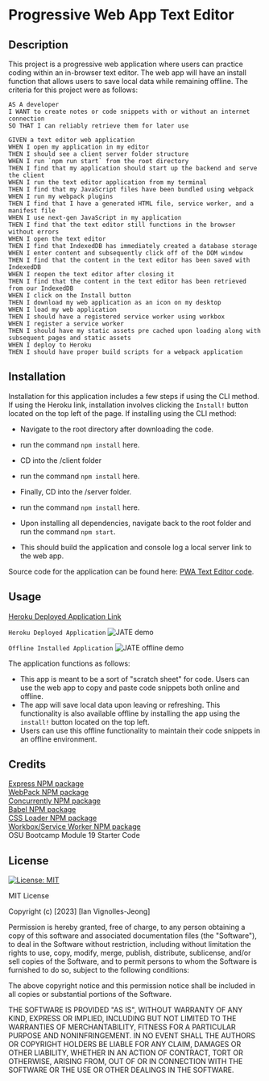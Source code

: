 # Progressive Web App Text Editor

## Description

This project is a progressive web application where users can practice coding within an in-browser text editor. The web app will have an install function that allows users to save local data while remaining offline. The criteria for this project were as follows: 

```
AS A developer
I WANT to create notes or code snippets with or without an internet connection
SO THAT I can reliably retrieve them for later use
```
```
GIVEN a text editor web application
WHEN I open my application in my editor
THEN I should see a client server folder structure
WHEN I run `npm run start` from the root directory
THEN I find that my application should start up the backend and serve the client
WHEN I run the text editor application from my terminal
THEN I find that my JavaScript files have been bundled using webpack
WHEN I run my webpack plugins
THEN I find that I have a generated HTML file, service worker, and a manifest file
WHEN I use next-gen JavaScript in my application
THEN I find that the text editor still functions in the browser without errors
WHEN I open the text editor
THEN I find that IndexedDB has immediately created a database storage
WHEN I enter content and subsequently click off of the DOM window
THEN I find that the content in the text editor has been saved with IndexedDB
WHEN I reopen the text editor after closing it
THEN I find that the content in the text editor has been retrieved from our IndexedDB
WHEN I click on the Install button
THEN I download my web application as an icon on my desktop
WHEN I load my web application
THEN I should have a registered service worker using workbox
WHEN I register a service worker
THEN I should have my static assets pre cached upon loading along with subsequent pages and static assets
WHEN I deploy to Heroku
THEN I should have proper build scripts for a webpack application
```

## Installation

Installation for this application includes a few steps if using the CLI method. If using the Heroku link, installation involves clicking the ```Install!``` button located on the top left of the page.
If installing using the CLI method:
- Navigate to the root directory after downloading the code.
- run the command ```npm install``` here.
- CD into the /client folder
- run the command ```npm install``` here.
- Finally, CD into the /server folder.
- run the command ```npm install``` here.

- Upon installing all dependencies, navigate back to the root folder and run the command ```npm start```.
- This should build the application and console log a local server link to the web app.

Source code for the application can be found here: [PWA Text Editor code](https://github.com/IVignollesJeong/pwa-text-editor/tree/master/client).

## Usage

[Heroku Deployed Application Link](https://hidden-crag-78459-c5072bd38f82.herokuapp.com/)

```Heroku Deployed Application```
![JATE demo](https://github.com/IVignollesJeong/pwa-text-editor/assets/131202032/68836c15-ee60-427f-b0f6-cbf8325e2c8f)


```Offline Installed Application```
![JATE offline demo](https://github.com/IVignollesJeong/pwa-text-editor/assets/131202032/5077a0ef-e5cb-46b1-8377-6cd1c42c49f5)



The application functions as follows:

- This app is meant to be a sort of "scratch sheet" for code. Users can use the web app to copy and paste code snippets both online and offline.
- The app will save local data upon leaving or refreshing. This functionality is also available offline by installing the app using the ```install!``` button located on the top left.
- Users can use this offline functionality to maintain their code snippets in an offline environment.

## Credits

[Express NPM package](https://www.npmjs.com/package/express) </br>
[WebPack NPM package](https://www.npmjs.com/package/webpack) </br>
[Concurrently NPM package](https://www.npmjs.com/package/concurrently) </br>
[Babel NPM package](https://www.npmjs.com/package/@babel/core) </br>
[CSS Loader NPM package](https://www.npmjs.com/package/css-loader) </br>
[Workbox/Service Worker NPM package](https://www.npmjs.com/package/workbox-sw) </br>
OSU Bootcamp Module 19 Starter Code</br>

## License
[![License: MIT](https://img.shields.io/badge/License-MIT-yellow.svg)](https://opensource.org/licenses/MIT) </br>

MIT License

Copyright (c) [2023] [Ian Vignolles-Jeong]

Permission is hereby granted, free of charge, to any person obtaining a copy
of this software and associated documentation files (the "Software"), to deal
in the Software without restriction, including without limitation the rights
to use, copy, modify, merge, publish, distribute, sublicense, and/or sell
copies of the Software, and to permit persons to whom the Software is
furnished to do so, subject to the following conditions:

The above copyright notice and this permission notice shall be included in all
copies or substantial portions of the Software.

THE SOFTWARE IS PROVIDED "AS IS", WITHOUT WARRANTY OF ANY KIND, EXPRESS OR
IMPLIED, INCLUDING BUT NOT LIMITED TO THE WARRANTIES OF MERCHANTABILITY,
FITNESS FOR A PARTICULAR PURPOSE AND NONINFRINGEMENT. IN NO EVENT SHALL THE
AUTHORS OR COPYRIGHT HOLDERS BE LIABLE FOR ANY CLAIM, DAMAGES OR OTHER
LIABILITY, WHETHER IN AN ACTION OF CONTRACT, TORT OR OTHERWISE, ARISING FROM,
OUT OF OR IN CONNECTION WITH THE SOFTWARE OR THE USE OR OTHER DEALINGS IN THE
SOFTWARE.

